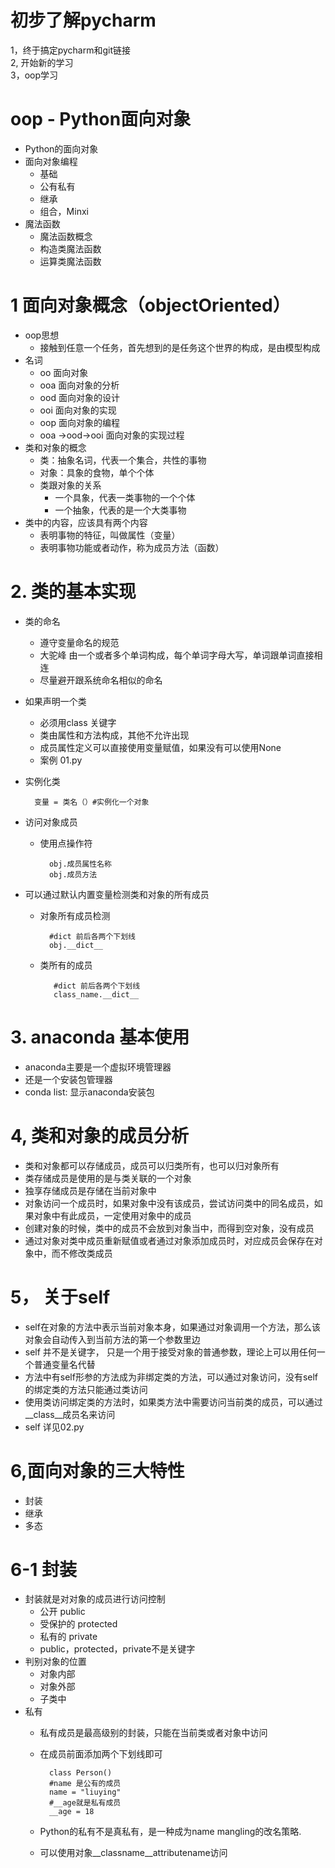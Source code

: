 # 初步了解pycharm 
1，终于搞定pycharm和git链接\
2, 开始新的学习\
3，oop学习

# oop - Python面向对象
- Python的面向对象
- 面向对象编程
    - 基础
    - 公有私有
    - 继承
    - 组合，Minxi
 - 魔法函数
    - 魔法函数概念
    - 构造类魔法函数
    - 运算类魔法函数
 # 1 面向对象概念（objectOriented）
 - oop思想
    - 接触到任意一个任务，首先想到的是任务这个世界的构成，是由模型构成
 - 名词
    - oo 面向对象
    - ooa 面向对象的分析
    - ood 面向对象的设计
    - ooi 面向对象的实现
    - oop 面向对象的编程
    - ooa ->ood->ooi 面向对象的实现过程
 - 类和对象的概念
    - 类：抽象名词，代表一个集合，共性的事物
    - 对象：具象的食物，单个个体
    - 类跟对象的关系
        - 一个具象，代表一类事物的一个个体
        - 一个抽象，代表的是一个大类事物
 - 类中的内容，应该具有两个内容
    - 表明事物的特征，叫做属性（变量）
    - 表明事物功能或者动作，称为成员方法（函数）
# 2. 类的基本实现
- 类的命名
    - 遵守变量命名的规范
    - 大驼峰 由一个或者多个单词构成，每个单词字母大写，单词跟单词直接相连
    - 尽量避开跟系统命名相似的命名
- 如果声明一个类
    - 必须用class 关键字
    - 类由属性和方法构成，其他不允许出现
    - 成员属性定义可以直接使用变量赋值，如果没有可以使用None
    - 案例 01.py
- 实例化类
    
        变量 = 类名（）#实例化一个对象
- 访问对象成员
    - 使用点操作符
            
            obj.成员属性名称
            obj.成员方法
- 可以通过默认内置变量检测类和对象的所有成员
    - 对象所有成员检测
    
            #dict 前后各两个下划线
            obj.__dict__
    - 类所有的成员
        
             #dict 前后各两个下划线
             class_name.__dict__
    
# 3. anaconda 基本使用
- anaconda主要是一个虚拟环境管理器
- 还是一个安装包管理器
- conda list: 显示anaconda安装包
# 4, 类和对象的成员分析
- 类和对象都可以存储成员，成员可以归类所有，也可以归对象所有
- 类存储成员是使用的是与类关联的一个对象
- 独享存储成员是存储在当前对象中
- 对象访问一个成员时，如果对象中没有该成员，尝试访问类中的同名成员，如果对象中有此成员，一定使用对象中的成员
- 创建对象的时候，类中的成员不会放到对象当中，而得到空对象，没有成员
- 通过对象对类中成员重新赋值或者通过对象添加成员时，对应成员会保存在对象中，而不修改类成员
# 5， 关于self
- self在对象的方法中表示当前对象本身，如果通过对象调用一个方法，那么该对象会自动传入到当前方法的第一个参数里边
- self 并不是关键字， 只是一个用于接受对象的普通参数，理论上可以用任何一个普通变量名代替
- 方法中有self形参的方法成为非绑定类的方法，可以通过对象访问，没有self的绑定类的方法只能通过类访问
- 使用类访问绑定类的方法时，如果类方法中需要访问当前类的成员，可以通过__class__成员名来访问
- self 详见02.py
# 6,面向对象的三大特性
- 封装
- 继承
- 多态
# 6-1 封装
- 封装就是对对象的成员进行访问控制
    - 公开 public
    - 受保护的 protected
    - 私有的 private
    - public，protected，private不是关键字
 - 判别对象的位置
    - 对象内部
    - 对象外部
    - 子类中
  - 私有
    - 私有成员是最高级别的封装，只能在当前类或者对象中访问
    - 在成员前面添加两个下划线即可
    
            class Person()
            #name 是公有的成员
            name = "liuying"
            #__age就是私有成员
            __age = 18
    - Python的私有不是真私有，是一种成为name mangling的改名策略.
    - 可以使用对象__classname__attributename访问